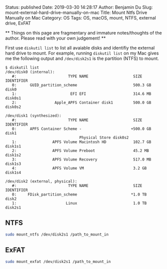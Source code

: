 Status: published
Date: 2019-03-30 14:28:17
Author: Benjamin Du
Slug: mount-external-hard-drive-manually-on-mac
Title: Mount Ntfs Drive Manually on Mac
Category: OS
Tags: OS, macOS, mount, NTFS, external drive, ExFAT

**
Things on this page are fragmentary and immature notes/thoughts of the author.
Please read with your own judgement!
**

First use `diskutil list` to list all avaiable disks and identifiy the external hard drive to mount.
For example,
running `diskutil list` on my Mac gives me the following output
and `/dev/disk2s1` is the partition (NTFS) to mount.

```
$ diskutil list
/dev/disk0 (internal):
   #:                       TYPE NAME                    SIZE       IDENTIFIER
   0:      GUID_partition_scheme                         500.3 GB   disk0
   1:                        EFI EFI                     314.6 MB   disk0s1
   2:                 Apple_APFS Container disk1         500.0 GB   disk0s2

/dev/disk1 (synthesized):
   #:                       TYPE NAME                    SIZE       IDENTIFIER
   0:      APFS Container Scheme -                      +500.0 GB   disk1
                                 Physical Store disk0s2
   1:                APFS Volume Macintosh HD            102.7 GB   disk1s1
   2:                APFS Volume Preboot                 45.2 MB    disk1s2
   3:                APFS Volume Recovery                517.0 MB   disk1s3
   4:                APFS Volume VM                      3.2 GB     disk1s4

/dev/disk2 (external, physical):
   #:                       TYPE NAME                    SIZE       IDENTIFIER
   0:     FDisk_partition_scheme                        *1.0 TB     disk2
   1:                      Linux                         1.0 TB     disk2s1
```

## NTFS 

```Bash
sudo mount_ntfs /dev/disk2s1 /path_to_mount_in
```

## ExFAT

```Bash
sudo mount_exfat /dev/disk2s1 /path_to_mount_in
```

